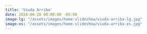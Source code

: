 ```yaml
---
title: 'Viuda Arriba'
date: 2024-06-28 00:00:00 -05:00
image-lg: "/assets/images/home-slideshow/viuda-arriba-lg.jpg"
image-xs: "/assets/images/home-slideshow/viuda-arriba-xs.jpg"
---
```


